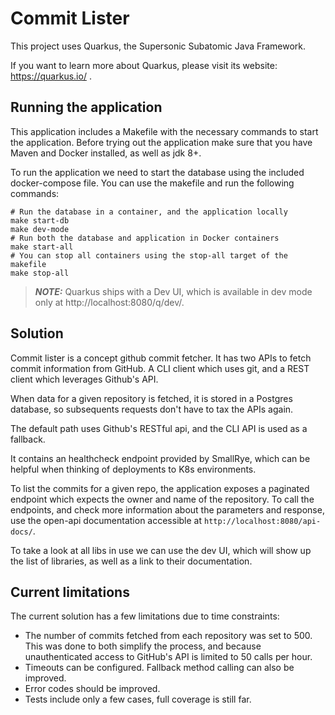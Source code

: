 # Commit Lister

This project uses Quarkus, the Supersonic Subatomic Java Framework.

If you want to learn more about Quarkus, please visit its website: https://quarkus.io/ .

## Running the application

This application includes a Makefile with the necessary commands to start the application.
Before trying out the application make sure that you have Maven and Docker installed, as well as jdk 8+.

To run the application we need to start the database using the included docker-compose file. You can use the makefile and run the following commands:
```shell script
# Run the database in a container, and the application locally
make start-db
make dev-mode
# Run both the database and application in Docker containers
make start-all
# You can stop all containers using the stop-all target of the makefile
make stop-all
```

> **_NOTE:_**  Quarkus ships with a Dev UI, which is available in dev mode only at http://localhost:8080/q/dev/.


## Solution

Commit lister is a concept github commit fetcher. It has two APIs to fetch commit information from GitHub. A CLI client which uses git, and a REST client which leverages Github's API. 

When data for a given repository is fetched, it is stored in a Postgres database, so subsequents requests don't have to tax the APIs again.

The default path uses Github's RESTful api, and the CLI API is used as a fallback.

It contains an healthcheck endpoint provided by SmallRye, which can be helpful when thinking of deployments to K8s environments.

To list the commits for a given repo, the application exposes a paginated endpoint which expects the owner and name of the repository. 
To call the endpoints, and check more information about the parameters and response, use the open-api documentation accessible at `http://localhost:8080/api-docs/`.

To take a look at all libs in use we can use the dev UI, which will show up the list of libraries, as well as a link to their documentation.

## Current limitations

The current solution has a few limitations due to time constraints:

* The number of commits fetched from each repository was set to 500. This was done to both simplify the process, and because unauthenticated access to GitHub's API is limited to 50 calls per hour.
* Timeouts can be configured. Fallback method calling can also be improved.
* Error codes should be improved.
* Tests include only a few cases, full coverage is still far.
